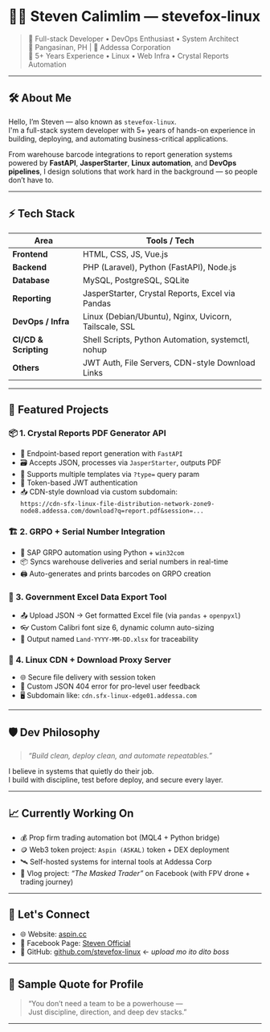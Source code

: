 # 👨‍💻 Steven Calimlim — stevefox-linux

> 🚀 Full-stack Developer • DevOps Enthusiast • System Architect  
> 📍 Pangasinan, PH | 💼 Addessa Corporation  
> 🧠 5+ Years Experience • Linux • Web Infra • Crystal Reports Automation

---

## 🛠️ About Me

Hello, I’m Steven — also known as `stevefox-linux`.  
I'm a full-stack system developer with 5+ years of hands-on experience in building, deploying, and automating business-critical applications.

From warehouse barcode integrations to report generation systems powered by **FastAPI**, **JasperStarter**, **Linux automation**, and **DevOps pipelines**, I design solutions that work hard in the background — so people don’t have to.

---

## ⚡ Tech Stack

| Area             | Tools / Tech                                           |
|------------------|--------------------------------------------------------|
| **Frontend**      | HTML, CSS, JS, Vue.js                                  |
| **Backend**       | PHP (Laravel), Python (FastAPI), Node.js              |
| **Database**      | MySQL, PostgreSQL, SQLite                              |
| **Reporting**     | JasperStarter, Crystal Reports, Excel via Pandas      |
| **DevOps / Infra**| Linux (Debian/Ubuntu), Nginx, Uvicorn, Tailscale, SSL |
| **CI/CD & Scripting**| Shell Scripts, Python Automation, systemctl, nohup |
| **Others**        | JWT Auth, File Servers, CDN-style Download Links      |

---

## 🧩 Featured Projects

### 📦 1. **Crystal Reports PDF Generator API**
- 🔗 Endpoint-based report generation with `FastAPI`
- 🗃 Accepts JSON, processes via `JasperStarter`, outputs PDF
- 🧾 Supports multiple templates via `?type=` query param
- 🔐 Token-based JWT authentication
- 📥 CDN-style download via custom subdomain:  
  `https://cdn-sfx-linux-file-distribution-network-zone9-node8.addessa.com/download?q=report.pdf&session=...`

### 🏗 2. **GRPO + Serial Number Integration**
- 🧩 SAP GRPO automation using Python + `win32com`
- 📦 Syncs warehouse deliveries and serial numbers in real-time
- 🖨 Auto-generates and prints barcodes on GRPO creation

### 🧾 3. **Government Excel Data Export Tool**
- 📤 Upload JSON → Get formatted Excel file (via `pandas` + `openpyxl`)
- 👓 Custom Calibri font size 6, dynamic column auto-sizing
- 📅 Output named `Land-YYYY-MM-DD.xlsx` for traceability

### 📡 4. **Linux CDN + Download Proxy Server**
- 🌐 Secure file delivery with session token
- 🔐 Custom JSON 404 error for pro-level user feedback
- 🖥️ Subdomain like: `cdn.sfx-linux-edge01.addessa.com`

---

## 🛡️ Dev Philosophy

> *“Build clean, deploy clean, and automate repeatables.”*

I believe in systems that quietly do their job.  
I build with discipline, test before deploy, and secure every layer.

---

## 📈 Currently Working On
- 💰 Prop firm trading automation bot (MQL4 + Python bridge)
- 🪙 Web3 token project: `Aspin (ASKAL)` token + DEX deployment
- 🛰️ Self-hosted systems for internal tools at Addessa Corp
- 🎥 Vlog project: *“The Masked Trader”* on Facebook (with FPV drone + trading journey)

---

## 🤝 Let's Connect

- 🌐 Website: [aspin.cc](https://aspin.cc)
- 🎥 Facebook Page: [Steven Official](https://facebook.com/StevenOfficial)
- 🐙 GitHub: [github.com/stevefox-linux](https://github.com/stevefox-linux) ← *upload mo ito dito boss*

---

## 🧠 Sample Quote for Profile

> “You don’t need a team to be a powerhouse —  
> Just discipline, direction, and deep dev stacks.”

---
